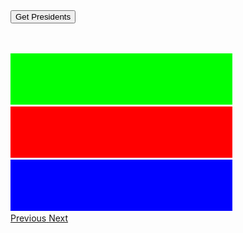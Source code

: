 <div>
  <button id="getPresidents" type="button"> Get Presidents </button>
</div>

<div>
  <ul id='bar'>
  </ul>
</div>

<br>
<br>



<div id="carousel-example-generic" class="carousel slide" data-ride="carousel">

  <div class="carousel-inner" role="listbox">
    <div class="item active">
      <img src="/images/carousel1.png" alt="First slide">
    </div>
    <div class="item">
      <img src="/images/carousel2.png" alt="Second slide">
    </div>
    <div class="item">
      <img src="/images/carousel3.png" alt="Third slide">
    </div>
  </div>
  <a class="left carousel-control" href="#carousel-example-generic" role="button" data-slide="prev">
    <span class="glyphicon glyphicon-chevron-left" aria-hidden="true"></span>
    <span class="sr-only">Previous</span>
  </a>
  <a class="right carousel-control" href="#carousel-example-generic" role="button" data-slide="next">
    <span class="glyphicon glyphicon-chevron-right" aria-hidden="true"></span>
    <span class="sr-only">Next</span>
  </a>
</div>